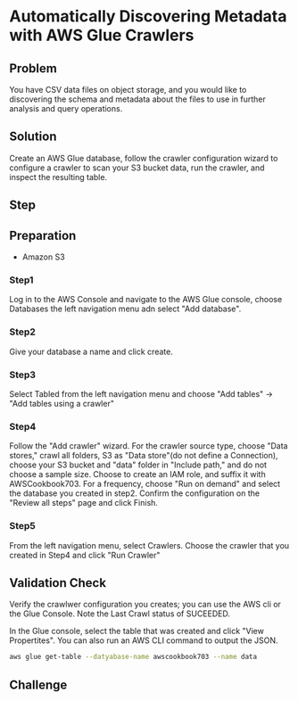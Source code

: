 # Automatically Discovering Metadata with AWS Glue Crawlers

## Problem

You have CSV data files on object storage, and you would like to discovering the schema and metadata about
the files to use in further analysis and query operations.

## Solution

Create an AWS Glue database, follow the crawler configuration wizard to configure a crawler to scan your S3 bucket data, run the crawler, and inspect the resulting table.

## Step

## Preparation

- Amazon S3

### Step1

Log in to the AWS Console and navigate to the AWS Glue console, choose Databases the left navigation menu adn select "Add database".


### Step2

Give your database a name and click create.

### Step3

Select Tabled from the left navigation menu and choose "Add tables" -> "Add tables using a crawler"

### Step4

Follow the "Add crawler" wizard. For the crawler source type, choose "Data stores," crawl all folders, S3 as "Data store"(do not define a Connection), choose your S3 bucket and "data" folder in "Include path,"
and do not choose a sample size. Choose to create an IAM role, and suffix it with AWSCookbook703. For a frequency, choose "Run on demand" and select the database you created in step2.
Confirm the configuration on the "Review all steps" page and click Finish.

### Step5

From the left navigation menu, select Crawlers. Choose the crawler that you created in Step4 and click "Run Crawler"

## Validation Check

Verify the crawlwer configuration you creates; you can use the AWS cli or the Glue Console.
Note the Last Crawl status of SUCEEDED.

In the Glue console, select the table that was created and click "View Propertites".
You can also run an AWS CLI command to output the JSON.

```bash
aws glue get-table --datyabase-name awscookbook703 --name data
```

## Challenge

